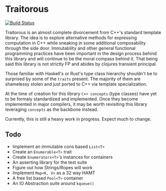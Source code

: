Traitorous
==========
[![Build Status](https://travis-ci.org/JosephMoniz/traitorous.svg?branch=master)](https://travis-ci.org/JosephMoniz/traitorous)

Traitorous is an almost complete divorcement from C++'s standard template
library. The idea is to explore alternative methods for expressing
computation in C++ while sneaking in some additional composability through
the side door. Immutability and other general functional programming
practices have been important in the design process behind this library
and will continue to be the moral compass behind it. That being said
this library is not strictly FP and abides by clojures transient principal.

Those familiar with Haskell's or Rust's type class hierarchy shouldn't be
to surprised by some of the `traits` present. The majority of them are
shamelessy stolen and just ported to C++ via template specialization.

At the time of creation for this library `C++ concepts` (type classes)
have yet to be formaly standardized and implemented. Once they become
implemented in major compilers, it may be worth revisiting this
library leveraging `concepts` as the backbone instead.

Currently, this is still a heavy work in progress. Expect much to change.

Todo
----

  + Implement an immutable cons based `List<T>`
  + Create an `Enumerable<T>` trait
  + Create `Enumerators<T>`'s instances for containers
  + An asserting library for the test suite
  + Figure out how Strings/Ropes will work
  + Implement `Map<K, V>` as a 32 way HAMT
  + A free list based `Pool<T>` container
  + An IO Abstraction suite around `kqueue()`
